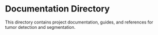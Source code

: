 # Documentation Directory

This directory contains project documentation, guides, and references for tumor detection and segmentation.
